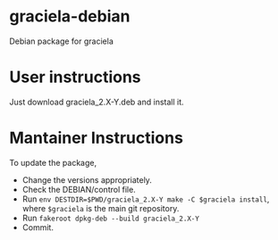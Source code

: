 # graciela-debian
Debian package for graciela

# User instructions
Just download graciela_2.X-Y.deb and install it.

# Mantainer Instructions
To update the package,
 
  * Change the versions appropriately.
  * Check the DEBIAN/control file.
  * Run `env DESTDIR=$PWD/graciela_2.X-Y make -C $graciela install`, 
    where `$graciela` is the main git repository.
  * Run `fakeroot dpkg-deb --build graciela_2.X-Y`
  * Commit.

